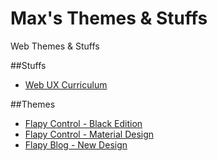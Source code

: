 Max's Themes & Stuffs
===================

Web Themes & Stuffs

##Stuffs
- [Web UX Curriculum]

##Themes
- [Flapy Control - Black Edition]
- [Flapy Control - Material Design]
- [Flapy Blog - New Design]

[Web UX Curriculum]:http://maxnovais.github.io/curriculo/
[Flapy Control - Black Edition]:http://maxnovais.github.io/themes/flapy_control_be/
[Flapy Control - Material Design]:http://maxnovais.github.io/themes/flapy_control_md/
[Flapy Blog - New Design]:http://maxnovais.github.io/themes/flapy_blog_v2b/